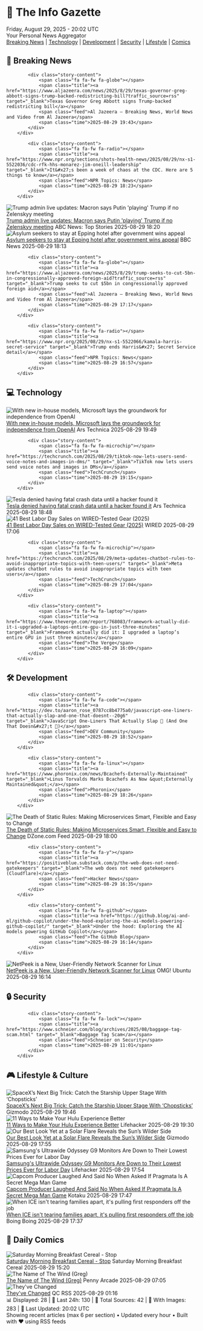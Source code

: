 <!-- Processing 54 RSS feeds at 2025-08-29 20:01:57 UTC -->
<!-- Processing: XKCD -->
<!-- Processing: Saturday Morning Breakfast Cereal -->
<!-- Processing: Poorly Drawn Lines -->
<!-- Processing: Garfield -->
<!-- Processing: Cyanide & Happiness -->
<!-- Processing: CNN Top Stories -->
<!-- Processing: CNN Breaking News -->
<!-- Processing: BBC Breaking News -->
<!-- Processing: Al Jazeera Breaking News -->
<!-- Processing: Reuters World News -->
<!-- Processing: TechCrunch -->
<!-- Processing: Ars Technica -->
<!-- Processing: WIRED -->
<!-- Processing: It's FOSS -->
<!-- Processing: Red Hat Blog -->
<!-- Processing: Ubuntu Blog -->
<!-- Processing: GitLab Blog -->
<!-- Processing: InfoQ -->
<!-- Processing: The Pragmatic Engineer -->
<!-- Processing: Lifehacker -->
<!-- Processing: Gizmodo -->
<!-- Processing: Krebs on Security -->
<!-- Processing: Schneier on Security -->
<!-- Generated 6 new posts out of 23 feeds processed -->
<div class="newspaper-header">
    <h1 class="newspaper-title">📰 The Info Gazette</h1>
    <div class="newspaper-date">Friday, August 29, 2025 - 20:02 UTC</div>
    <div class="newspaper-subtitle">Your Personal News Aggregator</div>
</div>

<div class="newspaper-nav">
    <a href="#breaking">Breaking News</a> |
    <a href="#tech">Technology</a> |
    <a href="#dev">Development</a> |
    <a href="#security">Security</a> |
    <a href="#lifestyle">Lifestyle</a> |
    <a href="#webcomics">Comics</a>
</div>

<div class="news-section breaking-news" id="breaking">
<h2 class="section-header">🚨 Breaking News</h2>
<div class="stories-container">
<div class="story">
            
            <div class="story-content">
                <span class="fa fa-fw fa-globe"></span>
                <span class="title"><a href="https://www.aljazeera.com/news/2025/8/29/texas-governor-greg-abbott-signs-trump-backed-redistricting-bill?traffic_source=rss" target="_blank">Texas Governor Greg Abbott signs Trump-backed redistricting bill</a></span>
                <span class="feed">Al Jazeera – Breaking News, World News and Video from Al Jazeera</span>
                <span class="time">2025-08-29 19:43</span>
            </div>
        </div>
<div class="story">
            
            <div class="story-content">
                <span class="fa fa-fw fa-radio"></span>
                <span class="title"><a href="https://www.npr.org/sections/shots-health-news/2025/08/29/nx-s1-5522036/cdc-rfk-hhs-monarez-jim-oneill-leadership" target="_blank">It&#x27;s been a week of chaos at the CDC. Here are 5 things to know</a></span>
                <span class="feed">NPR Topics: News</span>
                <span class="time">2025-08-29 18:23</span>
            </div>
        </div>
<div class="story">
            <img src="https://s.abcnews.com/images/US/EmmanuelMacron-4-ap-gmh-250829_1756485348015_hpMain_4x3t_384.jpg" alt="Trump admin live updates: Macron says Putin &#x27;playing&#x27; Trump if no Zelenskyy meeting" class="story-image" loading="lazy" onerror="this.style.display='none'">
            <div class="story-content">
                <span class="fa fa-fw fa-tv"></span>
                <span class="title"><a href="https://abcnews.go.com/Politics/live-updates/trump-admin-live-updates/?id=124929306" target="_blank">Trump admin live updates: Macron says Putin &#x27;playing&#x27; Trump if no Zelenskyy meeting</a></span>
                <span class="feed">ABC News: Top Stories</span>
                <span class="time">2025-08-29 18:20</span>
            </div>
        </div>
<div class="story">
            <img src="https://ichef.bbci.co.uk/ace/standard/240/cpsprodpb/f846/live/00c15370-84cc-11f0-9a8e-b57ad0129150.jpg" alt="Asylum seekers to stay at Epping hotel after government wins appeal" class="story-image" loading="lazy" onerror="this.style.display='none'">
            <div class="story-content">
                <span class="fa fa-fw fa-flag"></span>
                <span class="title"><a href="https://www.bbc.com/news/articles/c8e1zd98k9no?at_medium=RSS&at_campaign=rss" target="_blank">Asylum seekers to stay at Epping hotel after government wins appeal</a></span>
                <span class="feed">BBC News</span>
                <span class="time">2025-08-29 18:13</span>
            </div>
        </div>
<div class="story">
            
            <div class="story-content">
                <span class="fa fa-fw fa-globe"></span>
                <span class="title"><a href="https://www.aljazeera.com/news/2025/8/29/trump-seeks-to-cut-5bn-in-congressionally-approved-foreign-aid?traffic_source=rss" target="_blank">Trump seeks to cut $5bn in congressionally approved foreign aid</a></span>
                <span class="feed">Al Jazeera – Breaking News, World News and Video from Al Jazeera</span>
                <span class="time">2025-08-29 17:17</span>
            </div>
        </div>
<div class="story">
            
            <div class="story-content">
                <span class="fa fa-fw fa-radio"></span>
                <span class="title"><a href="https://www.npr.org/2025/08/29/nx-s1-5522066/kamala-harris-secret-service" target="_blank">Trump ends Harris&#x27; Secret Service detail</a></span>
                <span class="feed">NPR Topics: News</span>
                <span class="time">2025-08-29 16:57</span>
            </div>
        </div>
</div>
</div>
<div class="news-section tech-news" id="tech">
<h2 class="section-header">💻 Technology</h2>
<div class="stories-container">
<div class="story">
            <img src="https://cdn.arstechnica.net/wp-content/uploads/2023/11/copilot_logo3-500x500.jpg" alt="With new in-house models, Microsoft lays the groundwork for independence from OpenAI" class="story-image" loading="lazy" onerror="this.style.display='none'">
            <div class="story-content">
                <span class="fa fa-fw fa-cog"></span>
                <span class="title"><a href="https://arstechnica.com/ai/2025/08/with-new-in-house-models-microsoft-lays-the-groundwork-for-independence-from-openai/" target="_blank">With new in-house models, Microsoft lays the groundwork for independence from OpenAI</a></span>
                <span class="feed">Ars Technica</span>
                <span class="time">2025-08-29 19:49</span>
            </div>
        </div>
<div class="story">
            
            <div class="story-content">
                <span class="fa fa-fw fa-microchip"></span>
                <span class="title"><a href="https://techcrunch.com/2025/08/29/tiktok-now-lets-users-send-voice-notes-and-images-in-dms/" target="_blank">TikTok now lets users send voice notes and images in DMs</a></span>
                <span class="feed">TechCrunch</span>
                <span class="time">2025-08-29 19:15</span>
            </div>
        </div>
<div class="story">
            <img src="https://cdn.arstechnica.net/wp-content/uploads/2020/06/haX0r-500x500.jpg" alt="Tesla denied having fatal crash data until a hacker found it" class="story-image" loading="lazy" onerror="this.style.display='none'">
            <div class="story-content">
                <span class="fa fa-fw fa-cog"></span>
                <span class="title"><a href="https://arstechnica.com/cars/2025/08/how-a-hacker-helped-win-a-wrongful-death-lawsuit-against-tesla/" target="_blank">Tesla denied having fatal crash data until a hacker found it</a></span>
                <span class="feed">Ars Technica</span>
                <span class="time">2025-08-29 18:48</span>
            </div>
        </div>
<div class="story">
            <img src="https://media.wired.com/photos/68b1dd3b9bb6bcd03e004618/master/pass/The%20Best%20Labor%20Day%20Deals%20and%20Sales.png" alt="41 Best Labor Day Sales on WIRED-Tested Gear (2025)" class="story-image" loading="lazy" onerror="this.style.display='none'">
            <div class="story-content">
                <span class="fa fa-fw fa-bolt"></span>
                <span class="title"><a href="https://www.wired.com/story/best-labor-day-sales-deals-2025-1/" target="_blank">41 Best Labor Day Sales on WIRED-Tested Gear (2025)</a></span>
                <span class="feed">WIRED</span>
                <span class="time">2025-08-29 17:06</span>
            </div>
        </div>
<div class="story">
            
            <div class="story-content">
                <span class="fa fa-fw fa-microchip"></span>
                <span class="title"><a href="https://techcrunch.com/2025/08/29/meta-updates-chatbot-rules-to-avoid-inappropriate-topics-with-teen-users/" target="_blank">Meta updates chatbot rules to avoid inappropriate topics with teen users</a></span>
                <span class="feed">TechCrunch</span>
                <span class="time">2025-08-29 17:04</span>
            </div>
        </div>
<div class="story">
            
            <div class="story-content">
                <span class="fa fa-fw fa-laptop"></span>
                <span class="title"><a href="https://www.theverge.com/report/768083/framework-actually-did-it-i-upgraded-a-laptops-entire-gpu-in-just-three-minutes" target="_blank">Framework actually did it: I upgraded a laptop’s entire GPU in just three minutes</a></span>
                <span class="feed">The Verge</span>
                <span class="time">2025-08-29 16:09</span>
            </div>
        </div>
</div>
</div>
<div class="news-section dev-news" id="dev">
<h2 class="section-header">🛠️ Development</h2>
<div class="stories-container">
<div class="story">
            
            <div class="story-content">
                <span class="fa fa-fw fa-code"></span>
                <span class="title"><a href="https://dev.to/aaron_rose_0787cc8b4775a0/javascript-one-liners-that-actually-slap-and-one-that-doesnt--20g6" target="_blank">JavaScript One-Liners That Actually Slap 🚀 (And One That Doesn&#x27;t 👀)</a></span>
                <span class="feed">DEV Community</span>
                <span class="time">2025-08-29 18:52</span>
            </div>
        </div>
<div class="story">
            
            <div class="story-content">
                <span class="fa fa-fw fa-linux"></span>
                <span class="title"><a href="https://www.phoronix.com/news/Bcachefs-Externally-Maintained" target="_blank">Linus Torvalds Marks Bcachefs As Now &quot;Externally Maintained&quot;</a></span>
                <span class="feed">Phoronix</span>
                <span class="time">2025-08-29 18:26</span>
            </div>
        </div>
<div class="story">
            <img src="https://dz2cdn1.dzone.com/thumbnail?fid=18586288&w=600" alt="The Death of Static Rules: Making Microservices Smart, Flexible and Easy to Change" class="story-image" loading="lazy" onerror="this.style.display='none'">
            <div class="story-content">
                <span class="fa fa-fw fa-newspaper"></span>
                <span class="title"><a href="https://dzone.com/articles/the-death-of-static-rules-making-microservices-sma" target="_blank">The Death of Static Rules: Making Microservices Smart, Flexible and Easy to Change</a></span>
                <span class="feed">DZone.com Feed</span>
                <span class="time">2025-08-29 18:00</span>
            </div>
        </div>
<div class="story">
            
            <div class="story-content">
                <span class="fa fa-fw fa-y"></span>
                <span class="title"><a href="https://positiveblue.substack.com/p/the-web-does-not-need-gatekeepers" target="_blank">The web does not need gatekeepers (Cloudflare)</a></span>
                <span class="feed">Hacker News</span>
                <span class="time">2025-08-29 16:35</span>
            </div>
        </div>
<div class="story">
            
            <div class="story-content">
                <span class="fa fa-fw fa-github"></span>
                <span class="title"><a href="https://github.blog/ai-and-ml/github-copilot/under-the-hood-exploring-the-ai-models-powering-github-copilot/" target="_blank">Under the hood: Exploring the AI models powering GitHub Copilot</a></span>
                <span class="feed">The GitHub Blog</span>
                <span class="time">2025-08-29 16:14</span>
            </div>
        </div>
<div class="story">
            <img src="https://i0.wp.com/www.omgubuntu.co.uk/wp-content/uploads/2025/08/netpeek.jpg?resize=406%2C232&amp;ssl=1" alt="NetPeek is a New, User-Friendly Network Scanner for Linux" class="story-image" loading="lazy" onerror="this.style.display='none'">
            <div class="story-content">
                <span class="fa fa-fw fa-ubuntu"></span>
                <span class="title"><a href="https://www.omgubuntu.co.uk/2025/08/netpeek-linux-network-scanner-gui-alternative-nmap" target="_blank">NetPeek is a New, User-Friendly Network Scanner for Linux</a></span>
                <span class="feed">OMG! Ubuntu</span>
                <span class="time">2025-08-29 16:14</span>
            </div>
        </div>
</div>
</div>
<div class="news-section security-news" id="security">
<h2 class="section-header">🔒 Security</h2>
<div class="stories-container">
<div class="story">
            
            <div class="story-content">
                <span class="fa fa-fw fa-lock"></span>
                <span class="title"><a href="https://www.schneier.com/blog/archives/2025/08/baggage-tag-scam.html" target="_blank">Baggage Tag Scam</a></span>
                <span class="feed">Schneier on Security</span>
                <span class="time">2025-08-29 11:01</span>
            </div>
        </div>
</div>
</div>
<div class="news-section lifestyle-news" id="lifestyle">
<h2 class="section-header">🎮 Lifestyle & Culture</h2>
<div class="stories-container">
<div class="story">
            <img src="https://gizmodo.com/app/uploads/2025/08/Mechazilla.jpg" alt="SpaceX’s Next Big Trick: Catch the Starship Upper Stage With ‘Chopsticks’" class="story-image" loading="lazy" onerror="this.style.display='none'">
            <div class="story-content">
                <span class="fa fa-fw fa-computer"></span>
                <span class="title"><a href="https://gizmodo.com/spacexs-next-big-trick-catch-the-starship-upper-stage-with-chopsticks-2000650708" target="_blank">SpaceX’s Next Big Trick: Catch the Starship Upper Stage With ‘Chopsticks’</a></span>
                <span class="feed">Gizmodo</span>
                <span class="time">2025-08-29 19:46</span>
            </div>
        </div>
<div class="story">
            <img src="https://lifehacker.com/imagery/articles/01K3VCJTRFEPNV6NV86N9EFBGJ/hero-image.jpg" alt="11 Ways to Make Your Hulu Experience Better" class="story-image" loading="lazy" onerror="this.style.display='none'">
            <div class="story-content">
                <span class="fa fa-fw fa-life-ring"></span>
                <span class="title"><a href="https://lifehacker.com/entertainment/ways-to-make-hulu-better?utm_medium=RSS" target="_blank">11 Ways to Make Your Hulu Experience Better</a></span>
                <span class="feed">Lifehacker</span>
                <span class="time">2025-08-29 19:30</span>
            </div>
        </div>
<div class="story">
            <img src="https://gizmodo.com/app/uploads/2025/08/inouye-solar-flare-250829-x-class-main.jpg" alt="Our Best Look Yet at a Solar Flare Reveals the Sun’s Wilder Side" class="story-image" loading="lazy" onerror="this.style.display='none'">
            <div class="story-content">
                <span class="fa fa-fw fa-computer"></span>
                <span class="title"><a href="https://gizmodo.com/our-best-look-yet-a-solar-flare-reveals-the-suns-wilder-side-2000650618" target="_blank">Our Best Look Yet at a Solar Flare Reveals the Sun’s Wilder Side</a></span>
                <span class="feed">Gizmodo</span>
                <span class="time">2025-08-29 17:55</span>
            </div>
        </div>
<div class="story">
            <img src="https://lifehacker.com/imagery/articles/01K3VE4EJ8595C7Z245310NGNM/hero-image.png" alt="Samsung&#x27;s Ultrawide Odyssey G9 Monitors Are Down to Their Lowest Prices Ever for Labor Day" class="story-image" loading="lazy" onerror="this.style.display='none'">
            <div class="story-content">
                <span class="fa fa-fw fa-life-ring"></span>
                <span class="title"><a href="https://lifehacker.com/tech/samsung-ultrawide-odyssey-g9-monitors-labor-day-sales-2025?utm_medium=RSS" target="_blank">Samsung&#x27;s Ultrawide Odyssey G9 Monitors Are Down to Their Lowest Prices Ever for Labor Day</a></span>
                <span class="feed">Lifehacker</span>
                <span class="time">2025-08-29 17:54</span>
            </div>
        </div>
<div class="story">
            <img src="https://kotaku.com/app/uploads/2025/08/VS-YouTube-Pragmata-FirstContactTrailerPS5Games-151-1.jpg" alt="Capcom Producer Laughed And Said No When Asked If Pragmata Is A Secret Mega Man Game" class="story-image" loading="lazy" onerror="this.style.display='none'">
            <div class="story-content">
                <span class="fa fa-fw fa-gamepad"></span>
                <span class="title"><a href="https://kotaku.com/capcom-pragmata-mega-man-conspiracy-theory-debunked-2000621414" target="_blank">Capcom Producer Laughed And Said No When Asked If Pragmata Is A Secret Mega Man Game</a></span>
                <span class="feed">Kotaku</span>
                <span class="time">2025-08-29 17:47</span>
            </div>
        </div>
<div class="story">
            <img src="https://i0.wp.com/boingboing.net/wp-content/uploads/2025/08/shutterstock_2639942717-e1756488851256.jpg?fit=768%2C512&amp;quality=60&amp;ssl=1" alt="When ICE isn&#x27;t tearing families apart, it&#x27;s pulling first responders off the job" class="story-image" loading="lazy" onerror="this.style.display='none'">
            <div class="story-content">
                <span class="fa fa-fw fa-arrow-right"></span>
                <span class="title"><a href="https://boingboing.net/2025/08/29/when-ice-isnt-tearing-families-apart-its-pulling-first-responders-off-the-job.html" target="_blank">When ICE isn&#x27;t tearing families apart, it&#x27;s pulling first responders off the job</a></span>
                <span class="feed">Boing Boing</span>
                <span class="time">2025-08-29 17:37</span>
            </div>
        </div>
</div>
</div>
<div class="news-section webcomics-section" id="webcomics">
<h2 class="section-header">🎨 Daily Comics</h2>
<div class="stories-container">
<div class="story">
            <img src="https://www.smbc-comics.com/comics/1756237014-20250829.png" alt="Saturday Morning Breakfast Cereal - Stop" class="story-image" loading="lazy" onerror="this.style.display='none'">
            <div class="story-content">
                <span class="fa fa-fw fa-smile"></span>
                <span class="title"><a href="https://www.smbc-comics.com/comic/stop-3" target="_blank">Saturday Morning Breakfast Cereal - Stop</a></span>
                <span class="feed">Saturday Morning Breakfast Cereal</span>
                <span class="time">2025-08-29 15:20</span>
            </div>
        </div>
<div class="story">
            <img src="https://assets.penny-arcade.com/news/pax3.SbZkXH4P.png" alt="The Name of The Wind (Greg)" class="story-image" loading="lazy" onerror="this.style.display='none'">
            <div class="story-content">
                <span class="fa fa-fw fa-gamepad"></span>
                <span class="title"><a href="https://www.penny-arcade.com/news/post/2025/08/29/the-name-of-the-wind-greg" target="_blank">The Name of The Wind (Greg)</a></span>
                <span class="feed">Penny Arcade</span>
                <span class="time">2025-08-29 07:05</span>
            </div>
        </div>
<div class="story">
            <img src="http://www.questionablecontent.net/comics/5646.png" alt="They&#x27;ve Changed" class="story-image" loading="lazy" onerror="this.style.display='none'">
            <div class="story-content">
                <span class="fa fa-fw fa-music"></span>
                <span class="title"><a href="http://questionablecontent.net/view.php?comic=5646" target="_blank">They&#x27;ve Changed</a></span>
                <span class="feed">QC RSS</span>
                <span class="time">2025-08-29 01:16</span>
            </div>
        </div>
</div>
</div>

<div class="newspaper-footer">
    <div class="stats">
        📊 Displayed: 28 | 📅 Last 24h: 130 | 📡 Total Sources: 42 | 📸 With Images: 283 |
        🔄 Last Updated: 20:02 UTC
    </div>
    <div class="footer-note">
        Showing recent articles (max 6 per section) • Updated every hour • Built with ❤️ using RSS feeds
    </div>
</div>
